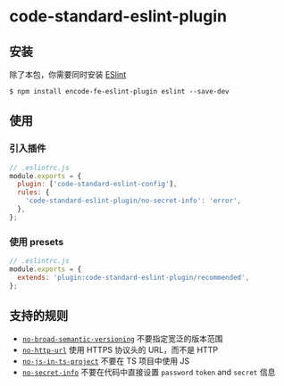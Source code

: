# code-standard-eslint-plugin

## 安装

除了本包，你需要同时安装 [ESlint](https://eslint.org/)

```shell
$ npm install encode-fe-eslint-plugin eslint --save-dev
```

## 使用

### 引入插件

```js
// .eslintrc.js
module.exports = {
  plugin: ['code-standard-eslint-config'],
  rules: {
    'code-standard-eslint-plugin/no-secret-info': 'error',
  },
};
```

### 使用 presets

```js
// .eslintrc.js
module.exports = {
  extends: 'plugin:code-standard-eslint-plugin/recommended',
};
```

## 支持的规则

- [`no-broad-semantic-versioning`](https://github.com/xiuping-1/code-standard-spec/plugin/no-broad-semantic-versioning.html) 不要指定宽泛的版本范围
- [`no-http-url`](https://github.com/xiuping-1/code-standard-spec/plugin/no-http-url.html) 使用 HTTPS 协议头的 URL，而不是 HTTP
- [`no-js-in-ts-project`](https://github.com/xiuping-1/code-standard-spec/plugin/no-js-in-ts-project.html) 不要在 TS 项目中使用 JS
- [`no-secret-info`](https://github.com/xiuping-1/code-standard-spec/plugin/no-secret-info.html) 不要在代码中直接设置 `password` `token` and `secret` 信息
